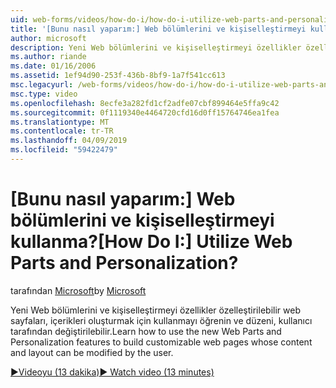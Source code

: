 ```yaml
---
uid: web-forms/videos/how-do-i/how-do-i-utilize-web-parts-and-personalization
title: '[Bunu nasıl yaparım:] Web bölümlerini ve kişiselleştirmeyi kullanma? | Microsoft Docs'
author: microsoft
description: Yeni Web bölümlerini ve kişiselleştirmeyi özellikler özelleştirilebilir web sayfaları, içerikleri oluşturmak için kullanmayı öğrenin ve düzeni, kullanıcı tarafından değiştirilebilir.
ms.author: riande
ms.date: 01/16/2006
ms.assetid: 1ef94d90-253f-436b-8bf9-1a7f541cc613
msc.legacyurl: /web-forms/videos/how-do-i/how-do-i-utilize-web-parts-and-personalization
msc.type: video
ms.openlocfilehash: 8ecfe3a282fd1cf2adfe07cbf899464e5ffa9c42
ms.sourcegitcommit: 0f1119340e4464720cfd16d0ff15764746ea1fea
ms.translationtype: MT
ms.contentlocale: tr-TR
ms.lasthandoff: 04/09/2019
ms.locfileid: "59422479"
---
```

# <a name="how-do-i-utilize-web-parts-and-personalization"></a><span data-ttu-id="79996-104">[Bunu nasıl yaparım:] Web bölümlerini ve kişiselleştirmeyi kullanma?</span><span class="sxs-lookup"><span data-stu-id="79996-104">[How Do I:] Utilize Web Parts and Personalization?</span></span>

<span data-ttu-id="79996-105">tarafından [Microsoft](https://github.com/microsoft)</span><span class="sxs-lookup"><span data-stu-id="79996-105">by [Microsoft](https://github.com/microsoft)</span></span>

<span data-ttu-id="79996-106">Yeni Web bölümlerini ve kişiselleştirmeyi özellikler özelleştirilebilir web sayfaları, içerikleri oluşturmak için kullanmayı öğrenin ve düzeni, kullanıcı tarafından değiştirilebilir.</span><span class="sxs-lookup"><span data-stu-id="79996-106">Learn how to use the new Web Parts and Personalization features to build customizable web pages whose content and layout can be modified by the user.</span></span>

[<span data-ttu-id="79996-107">&#9654;Videoyu (13 dakika)</span><span class="sxs-lookup"><span data-stu-id="79996-107">&#9654; Watch video (13 minutes)</span></span>](https://channel9.msdn.com/Blogs/ASP-NET-Site-Videos/how-do-i-utilize-web-parts-and-personalization)
